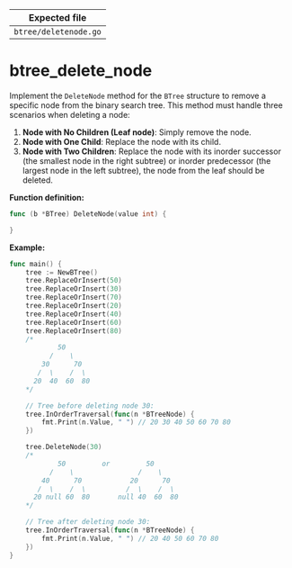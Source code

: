 | Expected file         |
| --------------------- |
| `btree/deletenode.go` |

# btree_delete_node

Implement the `DeleteNode` method for the `BTree` structure to remove a specific node from the binary search tree. This method must handle three scenarios when deleting a node:

1. **Node with No Children (Leaf node)**: Simply remove the node.
2. **Node with One Child**: Replace the node with its child.
3. **Node with Two Children**: Replace the node with its inorder successor (the smallest node in the right subtree) or inorder predecessor (the largest node in the left subtree), the node from the leaf should be deleted.

**Function definition:**

```go
func (b *BTree) DeleteNode(value int) {

}
```

**Example:**

```go
func main() {
    tree := NewBTree()
    tree.ReplaceOrInsert(50)
    tree.ReplaceOrInsert(30)
    tree.ReplaceOrInsert(70)
    tree.ReplaceOrInsert(20)
    tree.ReplaceOrInsert(40)
    tree.ReplaceOrInsert(60)
    tree.ReplaceOrInsert(80)
    /*
            50
          /    \
        30      70
       /  \    /  \
      20  40  60  80
    */

    // Tree before deleting node 30:
    tree.InOrderTraversal(func(n *BTreeNode) {
        fmt.Print(n.Value, " ") // 20 30 40 50 60 70 80
    })

    tree.DeleteNode(30)
    /*
            50         or         50
          /    \                /    \
        40      70            20      70
       /  \    /  \          /  \    /  \
      20 null 60  80       null 40  60  80
    */

    // Tree after deleting node 30:
    tree.InOrderTraversal(func(n *BTreeNode) {
        fmt.Print(n.Value, " ") // 20 40 50 60 70 80
    })
}

```
